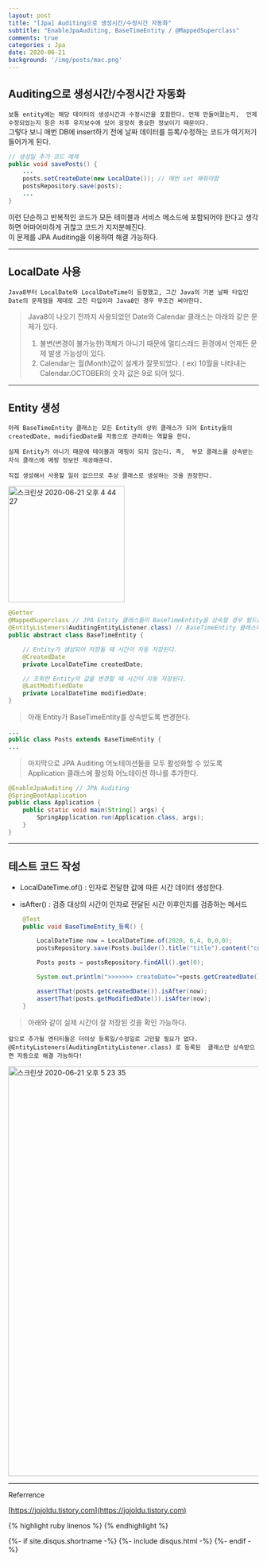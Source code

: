 ```yaml
---
layout: post
title: "[Jpa] Auditing으로 생성시간/수정시간 자동화"
subtitle: "EnableJpaAuditing, BaseTimeEntity / @MappedSuperclass"
comments: true
categories : Jpa
date: 2020-06-21
background: '/img/posts/mac.png'
---
```


## Auditing으로 생성시간/수정시간 자동화   

`보통 entity에는 해당 데이터의 생성시간과 수정시간을 포함한다. 언제 만들어졌는지, 
언제 수정되었는지 등은 차후 유지보수에 있어 굉장히 중요한 정보이기 때문이다.`    
그렇다 보니 매번 DB에 insert하기 전에 날짜 데이터를 등록/수정하는 코드가 여기저기 
들어가게 된다.   

```java
// 생성일 추가 코드 예제
public void savePosts() {
    ...
    posts.setCreateDate(new LocalDate()); // 매번 set 해줘야함 
    postsRepository.save(posts);
    ...
}
```

이런 단순하고 반복적인 코드가 모든 테이블과 서비스 메소드에 포함되어야 한다고 
생각하면 어마어마하게 귀찮고 코드가 지저분해진다.   
이 문제를 JPA Auditing을 이용하여 해결 가능하다.   

- - - 

## LocalDate 사용 

`Java8부터 LocalDate와 LocalDateTime이 등장했고, 그간 Java의 기본 날짜 타입인 
Date의 문제점을 제대로 고친 타입이라 Java8인 경우 무조건 써야한다.`   

> Java8이 나오기 전까지 사용되었던 Date와 Calendar 클래스는 아래와 같은 문제가 있다.   
> 1. 불변(변경이 불가능한)객체가 아니기 때문에 멀티스레드 환경에서 언제든 문제 발생 가능성이 있다.   
> 2. Calendar는 월(Month)값이 설계가 잘못되었다. ( ex) 10월을 나타내는 Calendar.OCTOBER의 숫자 값은 9로 되어 있다.   

- - -

## Entity 생성   

`아래 BaseTimeEntity 클래스는 모든 Entity의 상위 클래스가 되어 Entity들의 
createdDate, modifiedDate를 자동으로 관리하는 역할을 한다.`    

`실제 Entity가 아니기 때문에 테이블과 매핑이 되지 않는다. 즉, 
    부모 클래스를 상속받는 자식 클래스에 매핑 정보만 제공해준다.`   

`직접 생성해서 사용할 일이 없으므로 추상 클래스로 생성하는 것을 권장한다.`      

<img width="234" alt="스크린샷 2020-06-21 오후 4 44 27" src="https://user-images.githubusercontent.com/26623547/85219482-1505c500-b3df-11ea-8608-e8d428e6a6ce.png">   

```java
@Getter
@MappedSuperclass // JPA Entity 클래스들이 BaseTimeEntity을 상속할 경우 필드들 (createdDate, modifiedDate)도 컬럼으로 인식하도록 한다!   
@EntityListeners(AuditingEntityListener.class) // BaseTimeEntity 클래스에 Auditing 기능을 포함시킨다!   
public abstract class BaseTimeEntity {

    // Entity가 생성되어 저장될 때 시간이 자동 저장된다.
    @CreatedDate
    private LocalDateTime createdDate;

    // 조회한 Entity의 값을 변경할 때 시간이 자동 저장된다.   
    @LastModifiedDate
    private LocalDateTime modifiedDate;
}
```

> 아래 Entity가 BaseTimeEntity를 상속받도록 변경한다.   

```java
...
public class Posts extends BaseTimeEntity {
...
```

> 마지막으로 JPA Auditing 어노테이션들을 모두 활성화할 수 있도록 Application 클래스에 
활성화 어노테이션 하나를 추가한다.   

```java
@EnableJpaAuditing // JPA Auditing
@SpringBootApplication
public class Application {
    public static void main(String[] args) {
        SpringApplication.run(Application.class, args);
    }
}
```
- - - 

## 테스트 코드 작성   

- LocalDateTime.of() : 인자로 전달한 값에 따른 시간 데이터 생성한다.

- isAfter() : 검증 대상의 시간이 인자로 전달된 시간 이후인지를 검증하는 메서드   


```java
    @Test
    public void BaseTimeEntity_등록() {

        LocalDateTime now = LocalDateTime.of(2020, 6,4, 0,0,0);
        postsRepository.save(Posts.builder().title("title").content("content").author("author").build());

        Posts posts = postsRepository.findAll().get(0);

        System.out.println(">>>>>>> createDate="+posts.getCreatedDate()+", modifiedDate="+posts.getModifiedDate());

        assertThat(posts.getCreatedDate()).isAfter(now);
        assertThat(posts.getModifiedDate()).isAfter(now);
    }
```

> 아래와 같이 실제 시간이 잘 저장된 것을 확인 가능하다.   

`앞으로 추가될 엔티티들은 더이상 등록일/수정일로 고민할 필요가 없다. @EntityListeners(AuditingEntityListener.class) 로 등록된 
클래스만 상속받으면 자동으로 해결 가능하다!`   

<img width="825" alt="스크린샷 2020-06-21 오후 5 23 35" src="https://user-images.githubusercontent.com/26623547/85220105-f655fd00-b3e3-11ea-842d-3ab431661445.png">

- - -
Referrence

[https://jojoldu.tistory.com](https://jojoldu.tistory.com)

{% highlight ruby linenos %}
{% endhighlight %}

{%- if site.disqus.shortname -%}
    {%- include disqus.html -%}
{%- endif -%}

